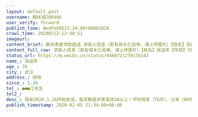 ```yaml
---
layout: default_post
username: 糊米酒200406
user_verify: forward
publish_time: WedFeb0521:34:00+08002020
crawl_time: 20200212-12:40:51
imageurl: 
content_brief: 肺炎患者求助超话 求助人信息（若有相关化验单，请上传图片）【姓名】张运年【年龄】76【所在城市】武汉【所在小区、社区】绿地【患病时间】1.26【联系方式】●●● 江先生【其他紧急联系人】【病情描述】母亲2020.1.26开始发烧，每天都是半夜高烧38以上！平时母亲（76岁）、父亲（80 ...全文
content_full_raw: 求助人信息（若有相关化验单，请上传图片）【姓名】张运年【年龄】76【所在城市】武汉【所在小区、社区】绿地【患病时间】1.26【联系方式】●●●江先生【其他紧急联系人】【病情描述】母亲2020.1.26开始发烧，每天都是半夜高烧38以上！平时母亲（76岁）、父亲（80岁）两老一直单独生活，加上老人对这个病毒没有任何判断，一直自己在吃退烧药！直到2.2号我们才知道（由于武汉戒严只能每天电话沟通）带老人检查后医生通过CT检查确认老人肺部感染严重，确认为新冠状病毒肺炎！由于武汉病床紧张无法住院治疗只能每天去输液回家吃药治疗，目前老人病情严重今天高烧39.5度吃过退烧药效果也不好体温37.5度！目前老人心慌胸闷，不想进食，嗜睡情况非常糟！期间多次和街道、社区及政府提供的新冠状专线-武昌发热（02788937500）联系都无法解决住院问题！家中还有80岁父亲也为疑似病人，目前在家中吃药！我一个人照顾两老看病、饮食同时也要给他们做好隔离、自己也要确保防护确实力不从心！希望政府能尽快解决我这种情况，让我母亲能早日住院治疗，我能专心照顾父亲的治疗！如果父亲病情加重我真是不敢去想象！一但我再被感染那就！希望政府能尽快解决！由于CT报告结果填写人员失误将年龄写错，报告已出系统无法更改，实际年龄76岁！后台可查到母亲的就诊信息及相关身份信息！本人联系方式●●●评
status_url: https://m.weibo.cn/status/4468721278176142
name_: 张运年
age_: 76
city_: 武汉
address_: 绿地
since_: 1.26
tel_: ●●●江先生
tel2_: 
desc_: 母亲2020.1.26开始发烧，每天都是半夜高烧38以上！平时母亲（76岁）、父亲（80岁）两老一直单独生活，加上老人对这个病毒没有任何判断，一直自己在吃退烧药！直到2.2号我们才知道（由于武汉戒严只能每天电话沟通）带老人检查后医生通过CT检查确认老人肺部感染严重，确认为新冠状病毒肺炎！由于武汉病床紧张无法住院治疗只能每天去输液回家吃药治疗，目前老人病情严重今天高烧39.5度吃过退烧药效果也不好体温37.5度！目前老人心慌胸闷，不想进食，嗜睡情况非常糟！期间多次和街道、社区及政府提供的新冠状专线-武昌发热（02788937500）联系都无法解决住院问题！家中还有80岁父亲也为疑似病人，目前在家中吃药！我一个人照顾两老看病、饮食同时也要给他们做好隔离、自己也要确保防护确实力不从心！希望政府能尽快解决我这种情况，让我母亲能早日住院治疗，我能专心照顾父亲的治疗！如果父亲病情加重我真是不敢去想象！一但我再被感染那就！希望政府能尽快解决！由于CT报告结果填写人员失误将年龄写错，报告已出系统无法更改，实际年龄76岁！后台可查到母亲的就诊信息及相关身份信息！本人联系方式●●●评
publish_timestamp: 2020-02-05 21:34:00+08:00
---
```


